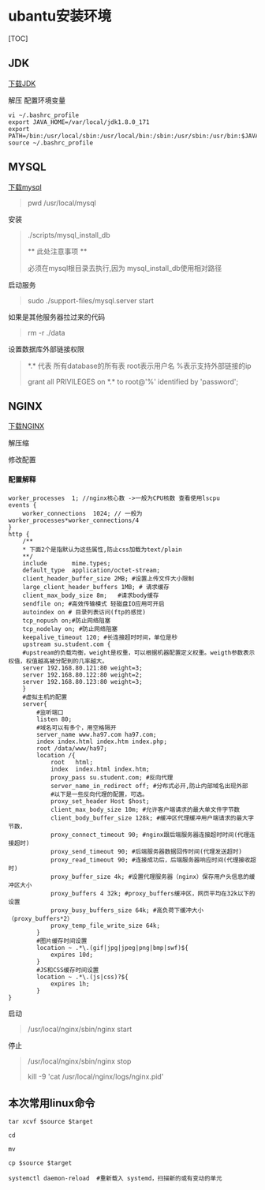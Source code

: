 # ubantu安装环境

[TOC]

## JDK

[下载JDK](http://www.oracle.com/technetwork/java/javase/overview/index.html)

解压 配置环境变量

```linux
vi ~/.bashrc_profile 
export JAVA_HOME=/var/local/jdk1.8.0_171
export PATH=/bin:/usr/local/sbin:/usr/local/bin:/sbin:/usr/sbin:/usr/bin:$JAVA_HOME/bin
source ~/.bashrc_profile
```

## MYSQL

[下载mysql](https://dev.mysql.com/downloads/mysql/5.7.html#downloads)

>
>   pwd /usr/local/mysql

安装

> ./scripts/mysql_install_db
>
> ** 此处注意事项 **
>
> 必须在mysql根目录去执行,因为 mysql_install_db使用相对路径

启动服务

>  sudo ./support-files/mysql.server start 

如果是其他服务器拉过来的代码

> rm -r ./data

设置数据库外部链接权限

> \*.\* 代表 所有database的所有表 root表示用户名 %表示支持外部链接的ip
>
> grant all PRIVILEGES on \*.\* to root@'%'  identified by 'password';

## NGINX

[下载NGINX](http://nginx.org/en/download.html)

解压缩

修改配置

#### 配置解释

``` nginx
worker_processes  1; //nginx核心数 ->一般为CPU核数 查看使用lscpu
events {
    worker_connections  1024; // 一般为 worker_processes*worker_connections/4 
}
http {
    /**
    * 下面2个是指默认为这些属性,防止css加载为text/plain
    **/
    include       mime.types; 
    default_type  application/octet-stream;
    client_header_buffer_size 2MB; #设置上传文件大小限制
    large_client_header_buffers 1MB; # 请求缓存
    client_max_body_size 8m;   #请求body缓存
    sendfile on; #高效传输模式 轻磁盘IO应用可开启
    autoindex on # 目录列表访问(ftp的感觉)
    tcp_nopush on;#防止网络阻塞
    tcp_nodelay on; #防止网络阻塞
	keepalive_timeout 120; #长连接超时时间，单位是秒
    upstream su.student.com {
	#upstream的负载均衡，weight是权重，可以根据机器配置定义权重。weigth参数表示权值，权值越高被分配到的几率越大。
	server 192.168.80.121:80 weight=3;
	server 192.168.80.122:80 weight=2;
	server 192.168.80.123:80 weight=3;
	}
    #虚拟主机的配置
    server{
        #监听端口
        listen 80;
        #域名可以有多个，用空格隔开
        server_name www.ha97.com ha97.com;
        index index.html index.htm index.php;
        root /data/www/ha97;
        location /{
            root   html;
            index  index.html index.htm;
            proxy_pass su.student.com; #反向代理
            server_name_in_redirect off; #分布式必开,防止内部域名出现外部
            #以下是一些反向代理的配置，可选。
            proxy_set_header Host $host;
            client_max_body_size 10m; #允许客户端请求的最大单文件字节数
            client_body_buffer_size 128k; #缓冲区代理缓冲用户端请求的最大字节数，
            proxy_connect_timeout 90; #nginx跟后端服务器连接超时时间(代理连接超时)
            proxy_send_timeout 90; #后端服务器数据回传时间(代理发送超时)
            proxy_read_timeout 90; #连接成功后，后端服务器响应时间(代理接收超时)
            proxy_buffer_size 4k; #设置代理服务器（nginx）保存用户头信息的缓冲区大小
            proxy_buffers 4 32k; #proxy_buffers缓冲区，网页平均在32k以下的设置
            proxy_busy_buffers_size 64k; #高负荷下缓冲大小（proxy_buffers*2）
            proxy_temp_file_write_size 64k;
        }
    	#图片缓存时间设置
    	location ~ .*\.(gif|jpg|jpeg|png|bmp|swf)${
    		expires 10d;
    	}
    	#JS和CSS缓存时间设置
    	location ~ .*\.(js|css)?${
            expires 1h;
    	}
}
```

启动

> /usr/local/nginx/sbin/nginx start

停止

> /usr/local/nginx/sbin/nginx stop 
>
> kill -9 'cat /usr/local/nginx/logs/nginx.pid'



## 本次常用linux命令

```linux
tar xcvf $source $target

cd

mv

cp $source $target

systemctl daemon-reload  #重新载入 systemd，扫描新的或有变动的单元
```



